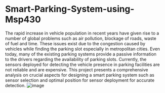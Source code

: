# Smart-Parking-System-using-Msp430
The rapid increase in vehicle population in recent years have given rise to a number of global problems such as air pollution, blockage of roads, waste of fuel and time. These issues exist due to the congestion caused by vehicles while finding the parking slot especially in metropolitan cities. Even today, many of the existing parking systems provide a passive information to the drivers regarding the availability of parking slots. Currently, the sensors deployed for detecting the vehicle presence in parking facilities are not reliable and are expensive. This project presents a comprehensive analysis on crucial aspects for designing a smart parking system such as sensor selection and optimal position for sensor deployment for accurate detection. 
![image](https://user-images.githubusercontent.com/100905958/156714654-9bdba91b-64d2-4be6-8cb4-2fdb4343197a.png)
